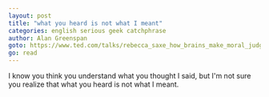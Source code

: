 ```yaml
---
layout: post
title: "what you heard is not what I meant"
categories: english serious geek catchphrase
author: Alan Greenspan
goto: https://www.ted.com/talks/rebecca_saxe_how_brains_make_moral_judgments/transcript?language=en
go: read
---
```

I know you think you understand what you thought I said, but I'm not sure you realize that what you heard is not what I meant.

